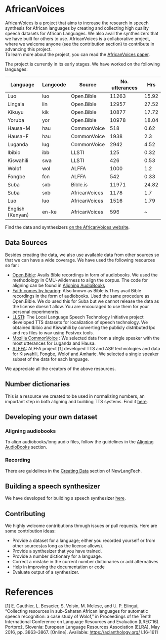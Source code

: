 # AfricanVoices
AfricanVoices is a project that aims to increase the research in speech synthesis for African languages by creating and collecting high quality speech datasets for African Languages. We also avail the synthesizers that we have built for others to use. 
AfricanVoices is a collaborative project, where we welcome anyone (see the contribution section) to contribute in advancing this project.  
To learn more about the project, you can read the [AfricanVoices paper]().

The project is currently in its early stages. We have worked on the following languages:

| Language         | Langcode | Source        | No. utterances | Hrs   |
|------------------|----------|---------------|----------------|-------|
| Luo              | luo      | Open.Bible    |          11263 | 15.92 |
| Lingala          | lin      | Open.Bible    |          12957 | 27.52 |
| Kikuyu           | kik      | Open.Bible    |          10877 | 17.72 |
| Yoruba           | yor      | Open.Bible    |          10978 | 18.04 |
| Hausa-M          | hau      | CommonVoice   |            518 |  0.62 |
| Hausa-F          | hau      | CommonVoice   |           1938 |   2.3 |
| Luganda          | lug      | CommonVoice   |           2942 |  4.52 |
| Ibibio           | ibb      | LLSTI         |            125 |  0.32 |
| Kiswahili        | swa      | LLSTI         |            426 |  0.53 |
| Wolof            | wol      | ALFFA         |           1000 |   1.2 |
| Fongbe           | fon      | ALFFA         |            542 |  0.33 |
| Suba             | sxb      | Bible.is      |          11971 | 24.82 |
| Suba             | sxb      | AfricanVoices |           1178 |   1.7 |
| Luo              | luo      | AfricanVoices |           1516 |  1.79 |
| English (Kenyan) | en-ke    | AfricanVoices |            596 | ~     |

Find the data and synthesizers  [on the AfricanVoices website]().
## Data Sources

Besides creating the data, we also use available data from other sources so that we can have a wide coverage. We have used the following resources so far :

* [Open.Bible](https://open.bible/resources/): Avails Bible recordings in form of audiobooks. We used the methodology in CMU-wilderness to align the corpus. The code for aligning can be found in [Aligning AudioBooks](code/README.md)
* [Faith comes by hearing](https://www.faithcomesbyhearing.com/audio-bible-resources/bible-is): Also known as Bible.is.They avail Bible recordings in the form of audiobooks. Used the same procedure as Open.Bible. We do used this for Suba but we cannot release the data as the license doesn't allow. You are encouraged to use them for your personal experimenrts.
* [LLSTI](http://www.llsti.org/): The Local Language Speech Technology Initiative
project developed TTS datasets for localization of speech technology. We obtained Ibibio  and Kiswahili by converting the publicly distributed lpc and res files to wav using  Festvox tools.
* [Mozilla CommonVoice](https://commonvoice.mozilla.org/en/datasets) : We selected data from a single speaker with the most utterances for Luganda and Hausa.
* [ALFFA](https://github.com/besacier/ALFFA_PUBLIC): ALFFA project [1] developed TTS and ASR technologies and data for Kiswahili, Fongbe, Wolof and Amharic.
We selected a single speaker subset of the data for each language.

We appreciate all the creators of the above resources.

## Number dictionaries
This is a resource we created to be used in normalizing numbers, an important step in both aligning and building TTS systems. Find it [here](number_dictionaries/).

## Developing your own dataset

### Aligning audiobooks
To align audiobooks/long audio files, follow the guidelines in the [Aligning AudioBooks](code/alignment/README.md) section.

### Recording
There are guidelines in the [Creating Data](https://github.com/neulab/newlang-tech/tree/main/speech-synthesis#2-creating-data) section of NewLangTech.


## Building a speech synthesizer
We have developed for building s speech synthesizer [here](https://github.com/neulab/newlang-tech/tree/main/speech-synthesis#3-training-a-speech-synthesizer).

## Contributing

We highly welcome contributions through issues or pull requests.
Here are some contribution ideas:
- Provide a dataset for a language; either you recorded yourself or from other sources(as long as the license allows).
- Provide a synthesizer that you have trained.
- Provide a number dictionary for a language.
- Correct a mistake in the current number dictionaries or add alternatives. 
- Help in improving the documentation or code
- Evaluate output of a synthesizer.

# References
[1] E. Gauthier, L. Besacier, S. Voisin, M. Melese, and U. P.
Elingui, “Collecting resources in sub-Saharan African languages
for automatic speech recognition: a case study of Wolof,” in
Proceedings of the Tenth International Conference on Language
Resources and Evaluation (LREC’16). Portorož, Slovenia:
European Language Resources Association (ELRA), May 2016,
pp. 3863–3867. [Online]. Available: https://aclanthology.org/
L16-1611

